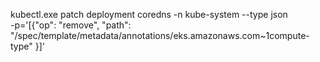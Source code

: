 kubectl.exe patch deployment coredns -n kube-system --type json \
-p='[{"op": "remove", "path": "/spec/template/metadata/annotations/eks.amazonaws.com~1compute-type" }]'

